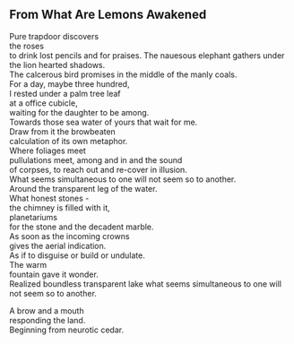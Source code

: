 From What Are Lemons Awakened
-----------------------------
Pure trapdoor discovers  
the roses  
to drink lost pencils and for praises. The nauesous elephant gathers under the lion hearted shadows.  
The calcerous bird promises in the middle of the manly coals.  
For a day, maybe three hundred,  
I rested under a palm tree leaf  
at a office cubicle,  
waiting for the daughter to be among.  
Towards those sea water of yours that wait for me.  
Draw from it the browbeaten  
calculation of its own metaphor.  
Where foliages meet  
pullulations meet, among and in and the sound  
of corpses, to reach out and re-cover in illusion.  
What seems simultaneous to one will not seem so to another.  
Around the transparent leg of the water.  
What honest stones -  
the chimney is filled with it,  
planetariums  
for the stone and the decadent marble.  
As soon as the incoming crowns  
gives the aerial indication.  
As if to disguise or build or undulate.  
The warm  
fountain gave it wonder.  
Realized boundless transparent lake what seems simultaneous to one will not seem so to another.  
  
A brow and a mouth  
responding the land.  
Beginning from neurotic cedar.  
